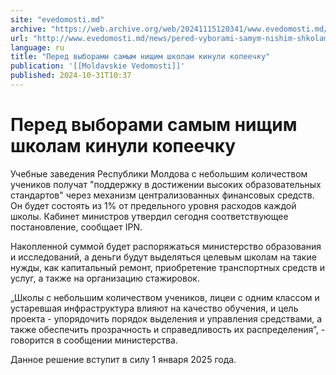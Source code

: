 ```yaml
---
site: "evedomosti.md"
archive: "https://web.archive.org/web/20241115120341/www.evedomosti.md/news/pered-vyborami-samym-nishim-shkolam-kinuli-kopeechku"
url: "http://www.evedomosti.md/news/pered-vyborami-samym-nishim-shkolam-kinuli-kopeechku"
language: ru
title: "Перед выборами самым нищим школам кинули копеечку"
publication: '[[Moldavskie Vedomosti]]'
published: 2024-10-31T10:37
---
```


# Перед выборами самым нищим школам кинули копеечку

Учебные заведения Республики Молдова с небольшим количеством учеников получат "поддержку в достижении высоких образовательных стандартов" через механизм централизованных финансовых средств. Он будет состоять из 1% от предельного уровня расходов каждой школы. Кабинет министров утвердил сегодня соответствующее постановление, сообщает IPN.

Накопленной суммой будет распоряжаться министерство образования и исследований, а деньги будут выделяться целевым школам на такие нужды, как капитальный ремонт, приобретение транспортных средств и услуг, а также на организацию стажировок.

„Школы с небольшим количеством учеников, лицеи с одним классом и устаревшая инфраструктура влияют на качество обучения, и цель проекта - упорядочить порядок выделения и управления средствами, а также обеспечить прозрачность и справедливость их распределения”, - говорится в сообщении министерства.

Данное решение вступит в силу 1 января 2025 года.